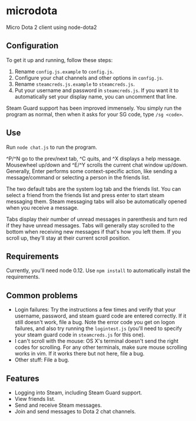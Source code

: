 # microdota
Micro Dota 2 client using node-dota2

## Configuration 

To get it up and running, follow these steps:

1. Rename `config.js.example` to `config.js`. 
2. Configure your chat channels and other options in `config.js`. 
3. Rename `steamcreds.js.example` to `steamcreds.js`. 
4. Put your username and password in `steamcreds.js`. If you want it to automatically set your display name, you can uncomment that line. 

Steam Guard support has been improved immensely. You simply run the program as normal, then when it asks for your SG code, type `/sg <code>`. 

## Use 

Run `node chat.js` to run the program.

^P/^N go to the prev/next tab, ^C quits, and ^X displays a help message. Mousewheel up/down and ^E/^Y scrolls the current chat window up/down. Generally, Enter performs some context-specific action, like sending a message/command or selecting a person in the friends list. 

The two default tabs are the system log tab and the friends list. You can select a friend from the friends list and press enter to start steam messaging them. Steam messaging tabs will also be automatically opened when you receive a message. 

Tabs display their number of unread messages in parenthesis and turn red if they have unread messages. Tabs will generally stay scrolled to the bottom when receiving new messages if that's how you left them. If you scroll up, they'll stay at their current scroll position. 

## Requirements 

Currently, you'll need node 0.12. 
Use `npm install` to automatically install the requirements. 

## Common problems 

* Login failures: Try the instructions a few times and verify that your username, password, and steam guard code are entered correctly. If it still doesn't work, file a bug. Note the error code you get on logon failures, and also try running the `logintest.js` (you'll need to specify your steam guard code in `steamcreds.js` for this one). 
* I can't scroll with the mouse: OS X's terminal doesn't send the right codes for scrolling. For any other terminals, make sure mouse scrolling works in vim. If it works there but not here, file a bug. 
* Other stuff: File a bug. 

## Features

* Logging into Steam, including Steam Guard support. 
* View friends list. 
* Send and receive Steam messages. 
* Join and send messages to Dota 2 chat channels. 
